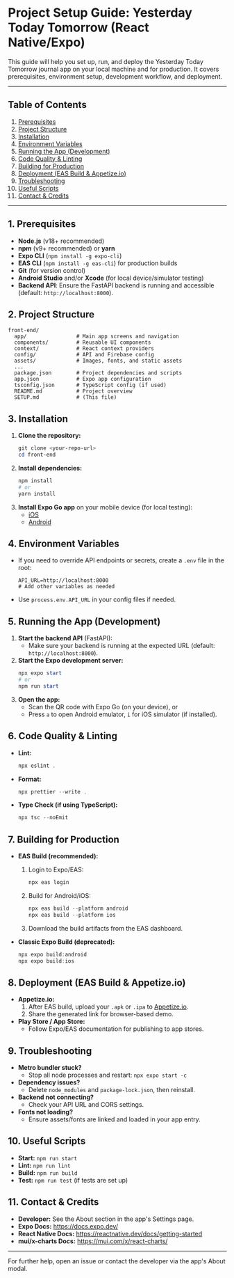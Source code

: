# Project Setup Guide: Yesterday Today Tomorrow (React Native/Expo)

This guide will help you set up, run, and deploy the Yesterday Today Tomorrow journal app on your local machine and for production. It covers prerequisites, environment setup, development workflow, and deployment.

---

## Table of Contents
1. [Prerequisites](#prerequisites)
2. [Project Structure](#project-structure)
3. [Installation](#installation)
4. [Environment Variables](#environment-variables)
5. [Running the App (Development)](#running-the-app-development)
6. [Code Quality & Linting](#code-quality--linting)
7. [Building for Production](#building-for-production)
8. [Deployment (EAS Build & Appetize.io)](#deployment-eas-build--appetizeio)
9. [Troubleshooting](#troubleshooting)
10. [Useful Scripts](#useful-scripts)
11. [Contact & Credits](#contact--credits)

---

## 1. Prerequisites
- **Node.js** (v18+ recommended)
- **npm** (v9+ recommended) or **yarn**
- **Expo CLI** (`npm install -g expo-cli`)
- **EAS CLI** (`npm install -g eas-cli`) for production builds
- **Git** (for version control)
- **Android Studio** and/or **Xcode** (for local device/simulator testing)
- **Backend API**: Ensure the FastAPI backend is running and accessible (default: `http://localhost:8000`).

## 2. Project Structure
```
front-end/
  app/                # Main app screens and navigation
  components/         # Reusable UI components
  context/            # React context providers
  config/             # API and Firebase config
  assets/             # Images, fonts, and static assets
  ...
  package.json        # Project dependencies and scripts
  app.json            # Expo app configuration
  tsconfig.json       # TypeScript config (if used)
  README.md           # Project overview
  SETUP.md            # (This file)
```

## 3. Installation
1. **Clone the repository:**
   ```powershell
   git clone <your-repo-url>
   cd front-end
   ```
2. **Install dependencies:**
   ```powershell
   npm install
   # or
   yarn install
   ```
3. **Install Expo Go app** on your mobile device (for local testing):
   - [iOS](https://apps.apple.com/app/expo-go/id982107779)
   - [Android](https://play.google.com/store/apps/details?id=host.exp.exponent)

## 4. Environment Variables
- If you need to override API endpoints or secrets, create a `.env` file in the root:
  ```env
  API_URL=http://localhost:8000
  # Add other variables as needed
  ```
- Use `process.env.API_URL` in your config files if needed.

## 5. Running the App (Development)
1. **Start the backend API** (FastAPI):
   - Make sure your backend is running at the expected URL (default: `http://localhost:8000`).
2. **Start the Expo development server:**
   ```powershell
   npx expo start
   # or
   npm run start
   ```
3. **Open the app:**
   - Scan the QR code with Expo Go (on your device), or
   - Press `a` to open Android emulator, `i` for iOS simulator (if installed).

## 6. Code Quality & Linting
- **Lint:**
  ```powershell
  npx eslint .
  ```
- **Format:**
  ```powershell
  npx prettier --write .
  ```
- **Type Check (if using TypeScript):**
  ```powershell
  npx tsc --noEmit
  ```

## 7. Building for Production
- **EAS Build (recommended):**
  1. Login to Expo/EAS:
     ```powershell
     npx eas login
     ```
  2. Build for Android/iOS:
     ```powershell
     npx eas build --platform android
     npx eas build --platform ios
     ```
  3. Download the build artifacts from the EAS dashboard.

- **Classic Expo Build (deprecated):**
  ```powershell
  npx expo build:android
  npx expo build:ios
  ```

## 8. Deployment (EAS Build & Appetize.io)
- **Appetize.io:**
  1. After EAS build, upload your `.apk` or `.ipa` to [Appetize.io](https://appetize.io/upload).
  2. Share the generated link for browser-based demo.
- **Play Store / App Store:**
  - Follow Expo/EAS documentation for publishing to app stores.

## 9. Troubleshooting
- **Metro bundler stuck?**
  - Stop all node processes and restart: `npx expo start -c`
- **Dependency issues?**
  - Delete `node_modules` and `package-lock.json`, then reinstall.
- **Backend not connecting?**
  - Check your API URL and CORS settings.
- **Fonts not loading?**
  - Ensure assets/fonts are linked and loaded in your app entry.

## 10. Useful Scripts
- **Start:** `npm run start`
- **Lint:** `npm run lint`
- **Build:** `npm run build`
- **Test:** `npm run test` (if tests are set up)

## 11. Contact & Credits
- **Developer:** See the About section in the app's Settings page.
- **Expo Docs:** https://docs.expo.dev/
- **React Native Docs:** https://reactnative.dev/docs/getting-started
- **mui/x-charts Docs:** https://mui.com/x/react-charts/

---

For further help, open an issue or contact the developer via the app's About modal.
